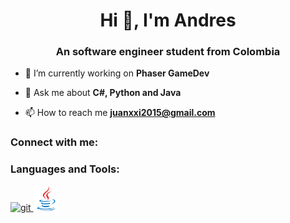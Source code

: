 <h1 align="center">Hi 👋, I'm Andres</h1>
<h3 align="center">An software engineer student from Colombia</h3>

- 🔭 I’m currently working on **Phaser GameDev**

- 💬 Ask me about **C#, Python and Java**

- 📫 How to reach me **juanxxi2015@gmail.com**


<h3 align="left">Connect with me:</h3>
<p align="left">
</p>

<h3 align="left">Languages and Tools:</h3>
<p align="left"> <a href="https://git-scm.com/" target="_blank" rel="noreferrer"> <img src="https://www.vectorlogo.zone/logos/git-scm/git-scm-icon.svg" alt="git" width="40" height="40"/> </a> <a href="https://www.java.com" target="_blank" rel="noreferrer"> <img src="https://raw.githubusercontent.com/devicons/devicon/master/icons/java/java-original.svg" alt="java" width="40" height="40"/> </a> </p>
